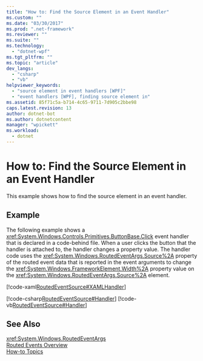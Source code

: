 ```yaml
---
title: "How to: Find the Source Element in an Event Handler"
ms.custom: ""
ms.date: "03/30/2017"
ms.prod: ".net-framework"
ms.reviewer: ""
ms.suite: ""
ms.technology: 
  - "dotnet-wpf"
ms.tgt_pltfrm: ""
ms.topic: "article"
dev_langs: 
  - "csharp"
  - "vb"
helpviewer_keywords: 
  - "source element in event handlers [WPF]"
  - "event handlers [WPF], finding source element in"
ms.assetid: 85f71c5a-b714-4c65-9711-7d905c2bbe98
caps.latest.revision: 13
author: dotnet-bot
ms.author: dotnetcontent
manager: "wpickett"
ms.workload: 
  - dotnet
---
```

# How to: Find the Source Element in an Event Handler
This example shows how to find the source element in an event handler.  
  
## Example  
 The following example shows a <xref:System.Windows.Controls.Primitives.ButtonBase.Click> event handler that is declared in a code-behind file. When a user clicks the button that the handler is attached to, the handler changes a property value. The handler code uses the <xref:System.Windows.RoutedEventArgs.Source%2A> property of the routed event data that is reported in the event arguments to change the <xref:System.Windows.FrameworkElement.Width%2A> property value on the <xref:System.Windows.RoutedEventArgs.Source%2A> element.  
  
 [!code-xaml[RoutedEventSource#XAMLHandler](../../../../samples/snippets/csharp/VS_Snippets_Wpf/RoutedEventSource/CSharp/default.xaml#xamlhandler)]  
  
 [!code-csharp[RoutedEventSource#Handler](../../../../samples/snippets/csharp/VS_Snippets_Wpf/RoutedEventSource/CSharp/default.xaml.cs#handler)]
 [!code-vb[RoutedEventSource#Handler](../../../../samples/snippets/visualbasic/VS_Snippets_Wpf/RoutedEventSource/VisualBasic/default.xaml.vb#handler)]  
  
## See Also  
 <xref:System.Windows.RoutedEventArgs>  
 [Routed Events Overview](../../../../docs/framework/wpf/advanced/routed-events-overview.md)  
 [How-to Topics](../../../../docs/framework/wpf/advanced/events-how-to-topics.md)
